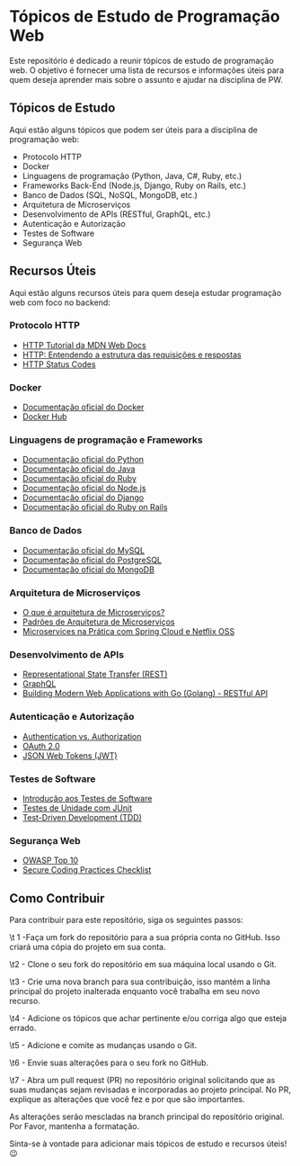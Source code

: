 # Tópicos de Estudo de Programação Web
Este repositório é dedicado a reunir tópicos de estudo de programação web. O objetivo é fornecer uma lista de recursos e informações úteis para quem deseja aprender mais sobre o assunto e ajudar na disciplina de PW. 

## Tópicos de Estudo
Aqui estão alguns tópicos que podem ser úteis para a disciplina de programação web:
- Protocolo HTTP
- Docker
- Linguagens de programação (Python, Java, C#, Ruby, etc.)
- Frameworks Back-End (Node.js, Django, Ruby on Rails, etc.)
- Banco de Dados (SQL, NoSQL, MongoDB, etc.)
- Arquitetura de Microserviços
- Desenvolvimento de APIs (RESTful, GraphQL, etc.)
- Autenticação e Autorização
- Testes de Software
- Segurança Web
  
## Recursos Úteis
Aqui estão alguns recursos úteis para quem deseja estudar programação web com foco no backend:
### Protocolo HTTP
- [HTTP Tutorial da MDN Web Docs](https://developer.mozilla.org/pt-BR/docs/Web/HTTP)
- [HTTP: Entendendo a estrutura das requisições e respostas](https://tableless.com.br/http-entendendo-a-estrutura-das-requisicoes-e-respostas/)
- [HTTP Status Codes](https://httpstatuses.com/)
### Docker
- [Documentação oficial do Docker](https://docs.docker.com/)
- [Docker Hub](https://hub.docker.com/)
### Linguagens de programação e Frameworks
- [Documentação oficial do Python](https://docs.python.org/pt-br/3/)
- [Documentação oficial do Java](https://docs.oracle.com/en/java/)
- [Documentação oficial do Ruby](https://www.ruby-lang.org/pt/documentation/)
- [Documentação oficial do Node.js](https://nodejs.org/pt-br/docs/)
- [Documentação oficial do Django](https://docs.djangoproject.com/)
- [Documentação oficial do Ruby on Rails](https://rubyonrails.org/documentation/)
### Banco de Dados
- [Documentação oficial do MySQL](https://dev.mysql.com/doc/)
- [Documentação oficial do PostgreSQL](https://www.postgresql.org/docs/)
- [Documentação oficial do MongoDB](https://docs.mongodb.com/)
### Arquitetura de Microserviços
- [O que é arquitetura de Microserviços?](https://www.redhat.com/pt-br/topics/microservices/what-are-microservices)
- [Padrões de Arquitetura de Microserviços](https://microservices.io/patterns/microservices.html)
- [Microservices na Prática com Spring Cloud e Netflix OSS](https://www.udemy.com/course/microservices-na-pratica-com-spring-cloud-e-netflix-oss/)
### Desenvolvimento de APIs
- [Representational State Transfer (REST)](https://restfulapi.net/)
- [GraphQL](https://graphql.org/learn/)
- [Building Modern Web Applications with Go (Golang) - RESTful API](https://www.udemy.com/course/building-modern-web-applications-with-go-golang-restful-api/)
### Autenticação e Autorização
- [Authentication vs. Authorization](https://www.cloudflare.com/learning/access-management/authentication/auth-vs-authz/)
- [OAuth 2.0](https://oauth.net/2/)
- [JSON Web Tokens (JWT)](https://jwt.io/)
### Testes de Software
- [Introdução aos Testes de Software](https://www.devmedia.com.br/testes-de-software-introducao/1892)
- [Testes de Unidade com JUnit](https://www.baeldung.com/junit-5)
- [Test-Driven Development (TDD)](https://medium.com/@metinalniacik/test-driven-development-tdd-nedir-neden-kullan%C4%B1lmal%C4%B1d%C4%B1r-eb75a15f0686)
### Segurança Web
- [OWASP Top 10](https://owasp.org/Top10/)
- [Secure Coding Practices Checklist](https://snyk.io/blog/secure-coding-practices-checklist/)

## Como Contribuir
Para contribuir para este repositório, siga os seguintes passos:

\t 1 -Faça um fork do repositório para a sua própria conta no GitHub. Isso criará uma cópia do projeto em sua conta.

\t2 - Clone o seu fork do repositório em sua máquina local usando o Git.

\t3 - Crie uma nova branch para sua contribuição, isso mantém a linha principal do projeto inalterada enquanto você trabalha em seu novo recurso.

\t4 - Adicione os tópicos que achar pertinente e/ou corriga algo que esteja errado.

\t5 - Adicione e comite as mudanças usando o Git.

\t6 - Envie suas alterações para o seu fork no GitHub.

\t7 - Abra um pull request (PR) no repositório original solicitando que as suas mudanças sejam revisadas e incorporadas ao projeto principal. No PR, explique as alterações que você fez e por que são importantes.

As alterações serão mescladas na branch principal do repositório original. Por Favor, mantenha a formatação.
  
  
Sinta-se à vontade para adicionar mais tópicos de estudo e recursos úteis!😉
